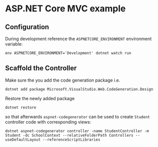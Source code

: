 # ASP.NET Core MVC example #

## Configuration ##

During development reference the `ASPNETCORE_ENVIRONMENT` environment variable:

    env ASPNETCORE_ENVIRONMENT='Development' dotnet watch run

## Scaffold the Controller ##

Make sure the you add the code generation package i.e.

    dotnet add package Microsoft.VisualStudio.Web.CodeGeneration.Design

Restore the newly added package

    dotnet restore

so that afterwards `aspnet-codegenerator` can be used to create `Student` controller code with corresponding views:

    dotnet aspnet-codegenerator controller -name StudentController -m Student -dc SchoolContext --relativeFolderPath Controllers --useDefaultLayout --referenceScriptLibraries
